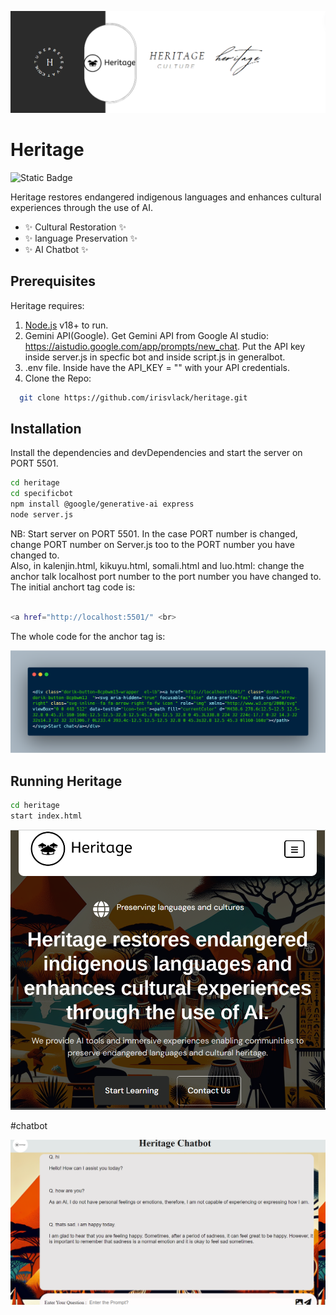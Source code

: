 ![Heritage Logo](/images/banner.png)

# Heritage

![Static Badge](https://img.shields.io/badge/Heritage-blue)


Heritage restores endangered indigenous languages and enhances cultural experiences 
through the use of AI.

- ✨ Cultural Restoration ✨
- ✨ language Preservation ✨
- ✨ AI Chatbot ✨

## Prerequisites

Heritage requires:

 1. [Node.js](https://nodejs.org/) v18+ to run.<br>
 2. Gemini API(Google). Get Gemini API from Google AI studio: https://aistudio.google.com/app/prompts/new_chat. Put the API key inside server.js in specfic bot and inside script.js in generalbot.<br>
 3. .env file. Inside have the API_KEY = "" with your API credentials. 
 4. Clone the Repo:
   
```sh
  git clone https://github.com/irisvlack/heritage.git 
 ```

## Installation
Install the dependencies and devDependencies and start the server on PORT 5501.

```sh
cd heritage
cd specificbot
npm install @google/generative-ai express
node server.js
```
NB: Start server on PORT 5501. In the case PORT number is changed, change PORT number on Server.js too to the PORT number you have changed to.<br>
Also, in kalenjin.html, kikuyu.html, somali.html and luo.html: change the anchor talk localhost port number to the port number you have changed to. The initial anchort tag code is: 

```sh

<a href="http://localhost:5501/" <br>

```

The whole code for the anchor tag is: 

![Anchor tag code](/images/code.png)

## Running Heritage

```sh
cd heritage
start index.html
```
![Heritage Logo](/images/first.png)

#chatbot

![Heritage Logo](/images/chatbot.png)
